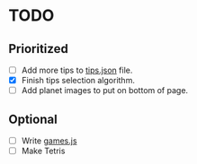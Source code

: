 # TODO
## Prioritized
- [ ] Add more tips to [tips.json](./src/data/tips.json) file.
- [x] Finish tips selection algorithm.
- [ ] Add planet images to put on bottom of page.
 
## Optional
- [ ] Write [games.js](./src/pages/games.js)
- [ ] Make Tetris